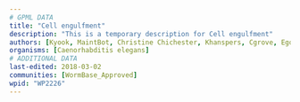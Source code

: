 ```yaml
---
# GPML DATA
title: "Cell engulfment"
description: "This is a temporary description for Cell engulfment"
authors: [Kyook, MaintBot, Christine Chichester, Khanspers, Cgrove, Egonw, Mkutmon, Asios Olia, Fehrhart]
organisms: [Caenorhabditis elegans]
# ADDITIONAL DATA
last-edited: 2018-03-02
communities: [WormBase_Approved]
wpid: "WP2226"
---
```

